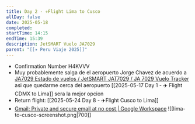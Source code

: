 ```yaml
---
title: Day 2 - ✈️Flight Lima to Cusco
allDay: false
date: 2025-05-18
completed: 
startTime: 14:15
endTime: 15:39
description: JetSMART Vuelo JA7029
parent: "[[✈️ Peru Viaje 2025]]"
---
```

* Confirmation Number H4KVVV
* Muy probablemente salga de el aeropuerto Jorge Chavez de acuerdo a [JA7029 Estado de vuelos / JetSMART JAT7029 / JA 7029 Vuelo Tracker](https://airportinfo.live/es/vuelo/ja7029) asi que quedarme cerca del aeropuerto [[2025-05-17 Day 1 - ✈️ Flight CDMX to Lima]] sera la mejor opcion
* Return flight: [[2025-05-24 Day 8 - ✈️Flight Cusco to Lima]]
* [Gmail: Private and secure email at no cost | Google Workspace](https://mail.google.com/mail/u/0/#starred/FMfcgzQZTMTtxbXnCmPtfDDmwjlFZZFC)
![[lima-to-cusco-screenshot.png|700]]